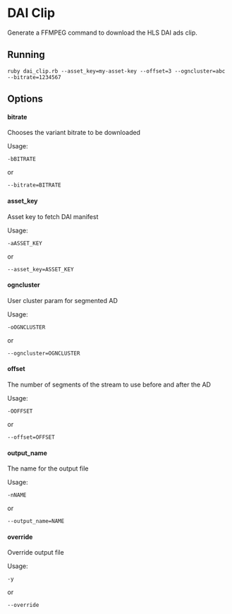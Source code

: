 # DAI Clip


Generate a FFMPEG command to download the HLS DAI ads clip.

## Running

```
ruby dai_clip.rb --asset_key=my-asset-key --offset=3 --ogncluster=abc --bitrate=1234567
```


## Options

#### bitrate
Chooses the variant bitrate to be downloaded

Usage:

```
-bBITRATE
```

or

```
--bitrate=BITRATE
```

#### asset_key
Asset key to fetch DAI manifest

Usage:

```
-aASSET_KEY
```

or

```
--asset_key=ASSET_KEY
```

#### ogncluster
User cluster param for segmented AD

Usage:

```
-oOGNCLUSTER
```

or

```
--ogncluster=OGNCLUSTER
```

#### offset
The number of segments of the stream to use before and after the AD

Usage:

```
-OOFFSET
```

or

```
--offset=OFFSET
```

#### output_name
The name for the output file

Usage:

```
-nNAME
```

or

```
--output_name=NAME
```

#### override
Override output file

Usage:

```
-y
```

or

```
--override
```

